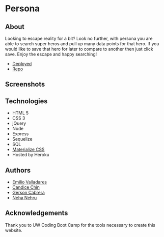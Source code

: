 # Persona

## About
Looking to escape reality for a bit? Look no further, with persona you are able to search super heros and pull up many data points for that hero. If you would like to save that hero for later to compare to another then just click save. Enjoy the escape and happy searching!

* [Deployed](https://super-persona.herokuapp.com/)
* [Repo](https://github.com/Nolimits1/Persona)
## Screenshots


## Technologies
* HTML 5
* CSS 3
* jQuery
* Node
* Express
* Sequelize
* SQL 
* [Materialize CSS](https://materializecss.com/)
* Hosted by Heroku

## Authors 
* [Emilio Valladares](https://github.com/Nolimits1)
* [Candice Chin](https://github.com/cchin1)
* [Gerson Cabrera](https://github.com/ga-cabrera)
* [Neha Nehru](https://github.com/neha039)

## Acknowledgements 
Thank you to UW Coding Boot Camp for the tools necessary to create this website. 
